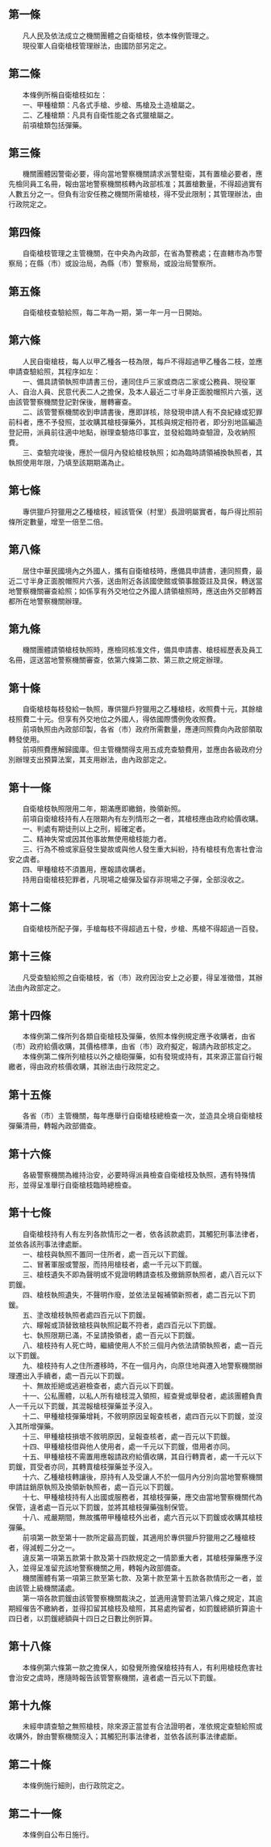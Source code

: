 第一條 
-------
　　凡人民及依法成立之機關團體之自衛槍枝，依本條例管理之。  
　　現役軍人自衛槍枝管理辦法，由國防部另定之。  


第二條 
-------
　　本條例所稱自衛槍枝如左：  
　　一、甲種槍類：凡各式手槍、步槍、馬槍及土造槍屬之。  
　　二、乙種槍類：凡具有自衛性能之各式獵槍屬之。  
　　前項槍類包括彈藥。  


第三條 
-------
　　機關團體因警衛必要，得向當地警察機關請求派警駐衛，其有置槍必要者，應先檢同員工名冊，報由當地警察機關核轉內政部核准；其置槍數量，不得超過實有人數五分之一。但負有治安任務之機關所需槍枝，得不受此限制；其管理辦法，由行政院定之。  


第四條 
-------
　　自衛槍枝管理之主管機關，在中央為內政部，在省為警務處；在直轄市為市警察局；在縣（市）或設治局，為縣（市）警察局，或設治局警察所。  


第五條 
-------
　　自衛槍枝查驗給照，每二年為一期，第一年一月一日開始。  


第六條 
-------
　　人民自衛槍枝，每人以甲乙種各一枝為限，每戶不得超過甲乙種各二枝，並應申請查驗給照，其程序如左：  
　　一、備具請領執照申請書三份，連同住戶三家或商店二家或公務員、現役軍人、自治人員、民意代表二人之擔保，及本人最近二寸半身正面脫帽照片六張，送由該管警察機關登記對保後，層轉審查。  
　　二、該管警察機關收到申請書後，應即詳核，除發現申請人有不良紀綠或犯罪前科者，應不予發照，並收購其槍枝彈藥外，其核與規定相符者，即分別地區編造登記冊，派員前往適中地點，辦理查驗烙印事宜，並發給臨時查驗證，及收納照費。  
　　三、查驗完竣後，應於一個月內發給槍枝執照；如為臨時請領補換執照者，其執照使用年限，乃填至該期期滿為止。  


第七條 
-------
　　專供獵戶狩獵用之乙種槍枝，經該管保（村里）長證明屬實者，每戶得比照前條所定數量，增至一倍至二倍。  


第八條 
-------
　　居住中華民國境內之外國人，攜有自衛槍枝時，應備具申請書，連同照費，最近二寸半身正面脫帽照片六張，送由附近各該國使館或領事館簽註及具保，轉送當地警察機關審查給照；如係享有外交地位之外國人請領槍照時，應送由外交部轉首都所在地警察機關辦理。  


第九條 
-------
　　機關團體請領槍枝執照時，應檢同核准文件，備具申請書、槍枝經歷表及員工名冊，逕送當地警察機關審查，依第六條第二款、第三款之規定辦理。  


第十條 
-------
　　自衛槍枝每枝發給一執照，專供獵戶狩獵用之乙種槍枝，收照費十元，其餘槍枝照費二十元。但享有外交地位之外國人，得依國際慣例免收照費。  
　　前項執照由內政部印製，各省（市）政府所需數量，應連同照費向內政部領取轉發使用。  
　　前項照費應解歸國庫。但主管機關得支用五成充查驗費用，並應由各級政府分別辦理支出預算法案，其支用辦法，由內政部定之。  


第十一條 
---------
　　自衛槍枝執照限用二年，期滿應即繳銷，換領新照。  
　　前項自衛槍枝持有人在限期內有左列情形之一者，其槍枝應由政府給價收購。  
　　一、判處有期徒刑以上之刑，經確定者。  
　　二、精神失常或因其他事故無使用槍枝能力者。  
　　三、行為不檢或家庭發生變故或與他人發生重大糾紛，持有槍枝有危害社會治安之虞者。  
　　四、甲種槍枝不須置用，應報請收購者。  
　　持用自衛槍枝犯罪者，凡現場之槍彈及留存非現場之子彈，全部沒收之。  


第十二條 
---------
　　自衛槍枝所配子彈，手槍每枝不得超過五十發，步槍、馬槍不得超過一百發。  


第十三條 
---------
　　凡受查驗給照之自衛槍枝，省（市）政府因治安上之必要，得呈准徵借，其辦法由內政部定之。  


第十四條 
---------
　　本條例第二條所列各類自衛槍枝及彈藥，依照本條例規定應予收購者，由省（市）政府給價收購，其價格標準，由省（市）政府擬定，報請內政部核定之。  
　　本條例第二條所列槍枝以外之槍砲彈藥，如有發現或持有，其來源正當自行報繳者，得由政府核價收購，其辦法由行政院定之。  


第十五條 
---------
　　各省（市）主管機關，每年應舉行自衛槍枝總檢查一次，並造具全境自衛槍枝彈藥清冊，轉報內政部備查。  


第十六條 
---------
　　各級警察機關為維持治安，必要時得派員檢查自衛槍枝及執照，遇有特殊情形，並得呈准舉行自衛槍枝臨時總檢查。  


第十七條 
---------
　　自衛槍枝持有人有左列各款情形之一者，依各該款處罰，其觸犯刑事法律者，並依各該刑事法律處斷。  
　　一、槍枝與執照不置同一住所者，處一百元以下罰鍰。  
　　二、冒著軍服或警服，而持用槍枝者，處一千元以下罰鍰。  
　　三、槍枝遺失不即為聲明或不覓證明轉請查核及撤銷原執照者，處八百元以下罰鍰。  
　　四、槍枝執照遺失，不聲明作廢，並依法呈報補領新照者，處二百元以下罰鍰。  
　　五、塗改槍枝執照者處四百元以下罰鍰。  
　　六、矇報或頂替致槍枝與執照記載不符者，處四百元以下罰鍰。  
　　七、執照限期已滿，不呈請換領者，處一百元以下罰鍰。  
　　八、槍枝持有人死亡時，繼續使用人不於三個月內依法請領執照者，處一百元以下罰鍰。  
　　九、槍枝持有人之住所遷移時，不在一個月內，向原住地與遷入地警察機關辦理遷出入手續者，處一百元以下罰鍰。  
　　十、無故拒絕或逃避檢查者，處六百元以下罰鍰。  
　　十一、公私團體，以私人所有槍枝混入領照，經查覺或舉發者，處該團體負責人一千元以下罰鍰，其混報槍枝彈藥並予沒入。  
　　十二、甲種槍枝彈藥增耗，不敘明原因呈報查核者，處四百元以下罰鍰，並沒入其所增彈藥。  
　　十三、甲種槍枝損壞不敘明原因，呈報查核者，處一百元以下罰鍰。  
　　十四、甲種槍枝借與他人使用者，處一千元以下罰鍰，借用者亦同。  
　　十五、甲種槍枝不需置用應報請政府給價收購，其自行轉賣者，處一千元以下罰鍰，買受者亦同，其轉賣槍枝彈藥並予沒入。  
　　十六、乙種槍枝轉讓後，原持有人及受讓人不於一個月內分別向當地警察機關申請註銷原執照及換領新執照者，處一百元以下罰鍰。  
　　十七、甲種槍枝持有人出國或服務者，其槍枝彈藥，應交由當地警察機關代為保管，違者處一百元以下罰鍰，並將其槍枝彈藥強制保管。  
　　十八、戒嚴期間，無故攜帶甲種槍枝外出者，處六百元以下罰鍰或收購其槍枝彈藥。  
　　前項第一款至第十一款所定最高罰鍰，其適用於專供獵戶狩獵用之乙種槍枝者，得減輕二分之一。  
　　違反第一項第五款第十款及第十四款規定之一情節重大者，其槍枝彈藥應予沒入，並得呈准留充該地警察機關之用，轉報內政部備查。  
　　機關團體有第一項第三款至第七款、及第十款至第十五款各款情形之一者，並由該管上級機關議處。  
　　第一項各款罰鍰由該管警察機關裁決之，並適用違警罰法第八條之規定，其逾期經催告不繳納者，並得扣留其槍枝及槍照，其易處拘留者，如罰鍰總額折算逾十四日者，以罰鍰總額與十四日之日數比例折算。  


第十八條 
---------
　　本條例第六條第一款之擔保人，如發覺所擔保槍枝持有人，有利用槍枝危害社會治安之虞時，應隨時報告該管警察機關，違者處一百元以下罰鍰。  


第十九條 
---------
　　未經申請查驗之無照槍枝，除來源正當並有合法證明者，准依規定查驗給照或收購外，餘由警察機關沒入；其觸犯刑事法律者，並依各該刑事法律處斷。  


第二十條 
---------
　　本條例施行細則，由行政院定之。  


第二十一條 
-----------
　　本條例自公布日施行。